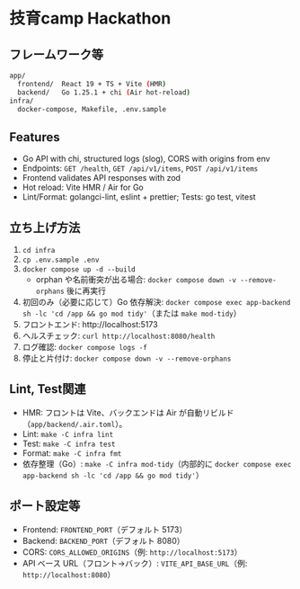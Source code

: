 # 技育camp Hackathon

## フレームワーク等

```bash
app/
  frontend/  React 19 + TS + Vite (HMR)   
  backend/   Go 1.25.1 + chi (Air hot-reload)  
infra/  
  docker-compose, Makefile, .env.sample  
```
## Features

- Go API with chi, structured logs (slog), CORS with origins from env
- Endpoints: `GET /health`, `GET /api/v1/items`, `POST /api/v1/items`
- Frontend validates API responses with zod
- Hot reload: Vite HMR / Air for Go
- Lint/Format: golangci-lint, eslint + prettier; Tests: go test, vitest

## 立ち上げ方法

1) `cd infra`
2) `cp .env.sample .env`
3) `docker compose up -d --build`
   - orphan や名前衝突が出る場合: `docker compose down -v --remove-orphans` 後に再実行
4) 初回のみ（必要に応じて）Go 依存解決: `docker compose exec app-backend sh -lc 'cd /app && go mod tidy'`（または `make mod-tidy`）
5) フロントエンド: http://localhost:5173
6) ヘルスチェック: `curl http://localhost:8080/health`
7) ログ確認: `docker compose logs -f`
8) 停止と片付け: `docker compose down -v --remove-orphans`

## Lint, Test関連
- HMR: フロントは Vite、バックエンドは Air が自動リビルド（`app/backend/.air.toml`）。
- Lint: `make -C infra lint`
- Test: `make -C infra test`
- Format: `make -C infra fmt`
- 依存整理（Go）: `make -C infra mod-tidy`（内部的に `docker compose exec app-backend sh -lc 'cd /app && go mod tidy'`）

## ポート設定等
- Frontend: `FRONTEND_PORT`（デフォルト 5173）
- Backend: `BACKEND_PORT`（デフォルト 8080）
- CORS: `CORS_ALLOWED_ORIGINS`（例: `http://localhost:5173`）
- API ベース URL（フロント→バック）: `VITE_API_BASE_URL`（例: `http://localhost:8080`）
